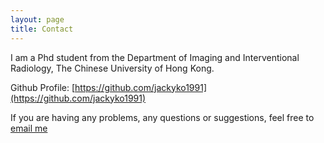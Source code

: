 ```yaml
---
layout: page
title: Contact
---
```

I am a Phd student from the Department of Imaging and Interventional Radiology, The Chinese University of Hong Kong.

Github Profile: [https://github.com/jackyko1991](https://github.com/jackyko1991)

If you are having any problems, any questions or suggestions, feel free to [email me](mailto:jkmailbox1991@gmail.com)
